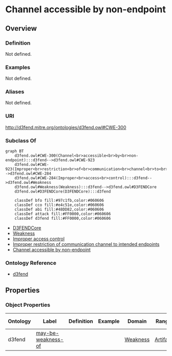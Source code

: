 # Channel accessible by non-endpoint

## Overview

### Definition
Not defined.

### Examples
Not defined.

### Aliases
Not defined.

### URI
http://d3fend.mitre.org/ontologies/d3fend.owl#CWE-300

### Subclass Of
```mermaid
graph BT
    d3fend.owl#CWE-300(Channel<br>accessible<br>by<br>non-endpoint):::d3fend-->d3fend.owl#CWE-923
    d3fend.owl#CWE-923(Improper<br>restriction<br>of<br>communication<br>channel<br>to<br>intended<br>endpoints):::d3fend-->d3fend.owl#CWE-284
    d3fend.owl#CWE-284(Improper<br>access<br>control):::d3fend-->d3fend.owl#Weakness
    d3fend.owl#Weakness(Weakness):::d3fend-->d3fend.owl#D3FENDCore
    d3fend.owl#D3FENDCore(D3FENDCore):::d3fend
    
    classDef bfo fill:#97c1fb,color:#060606
    classDef cco fill:#e4c51e,color:#060606
    classDef abi fill:#48DD82,color:#060606
    classDef attack fill:#FF0000,color:#060606
    classDef d3fend fill:#FF0000,color:#060606
```

- [D3FENDCore](/docs/ontology/reference/model/D3FENDCore/D3FENDCore.md)
- [Weakness](/docs/ontology/reference/model/D3FENDCore/Weakness/Weakness.md)
- [Improper access control](/docs/ontology/reference/model/D3FENDCore/Weakness/Improper%20access%20control/Improper%20access%20control.md)
- [Improper restriction of communication channel to intended endpoints](/docs/ontology/reference/model/D3FENDCore/Weakness/Improper%20access%20control/Improper%20restriction%20of%20communication%20channel%20to%20intended%20endpoints/Improper%20restriction%20of%20communication%20channel%20to%20intended%20endpoints.md)
- [Channel accessible by non-endpoint](/docs/ontology/reference/model/D3FENDCore/Weakness/Improper%20access%20control/Improper%20restriction%20of%20communication%20channel%20to%20intended%20endpoints/Channel%20accessible%20by%20non-endpoint/Channel%20accessible%20by%20non-endpoint.md)


### Ontology Reference
- [d3fend](http://d3fend.mitre.org/ontologies/d3fend.owl#)

## Properties
### Object Properties
| Ontology | Label | Definition | Example | Domain | Range | Inverse Of |
|----------|-------|------------|---------|--------|-------|------------|
| d3fend | [may-be-weakness-of](http://d3fend.mitre.org/ontologies/d3fend.owl#may-be-weakness-of) |  |  | [Weakness](/docs/ontology/reference/model/D3FENDCore/Weakness/Weakness.md) | [Artifact](/docs/ontology/reference/model/D3FENDCore/Artifact/Artifact.md) | [may-have-weakness](http://d3fend.mitre.org/ontologies/d3fend.owl#may-have-weakness) |

